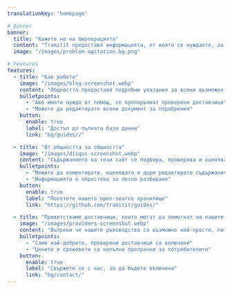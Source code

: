 ```yaml
---
translationKey: 'homepage'

# Banner
banner:
  title: "Кажете не на бюрокрацията"
  content: "Tramitit предоставя информацията, от която се нуждаете, за да навигирате бързо в правителствените процедури. Започнете, като потърсите формуляра, който искате, или навигирайте в нашите секции в горната част."
  image: "/images/problem-agitation.bg.png"

# Features
features:
  - title: "Как работи"
    image: "/images/blog-screenshot.webp"
    content: "Общността предоставя подробни указания за всеки възможен бюрократичен процес, през който може да преминете."
    bulletpoints:
      - "Ако имате нужда от помощ, се препоръчват проверени доставчици"
      - "Можете да редактирате всеки документ за подобрения"
    button:
      enable: true
      label: "Достъп до пълната база данни"
      link: "bg/guides//"

  - title: "От общността за общността"
    image: "/images/disqus-screenshot.webp"
    content: "Съдържанието на този сайт се подбира, проверява и оценява от общността."
    bulletpoints:
      - "Можете да коментирате, оценявате и дори редактирате съдържанието"
      - "Информацията е опростена за лесно разбиране"
    button:
      enable: true
      label: "Посетете нашето open-source хранилище"
      link: "https://github.com/tramitit/guides/"

  - title: "Приветстваме доставчици, които могат да помогнат на нашите потребители"
    image: "/images/providers-screenshot.webp"
    content: "Въпреки че нашите ръководства са възможно най-прости, потребителите могат да предпочетат да възложат задачи на избран доставчик."
    bulletpoints:
      - "Само най-добрите, проверени доставчици са включени"
      - "Цените и сроковете са напълно прозрачни за потребителите"
    button:
      enable: true
      label: "Свържете се с нас, за да бъдете включени"
      link: "bg/contact/"
---
```

